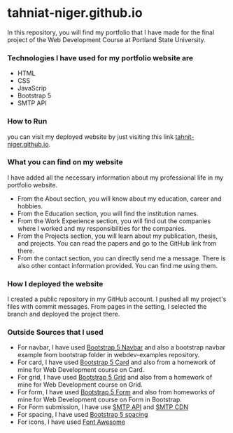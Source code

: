 # tahniat-niger.github.io

In this repository, you will find my portfolio that I have made for the final project of the Web Development Course at Portland State University.

### Technologies I have used for my portfolio website are

- HTML
- CSS
- JavaScrip
- Bootstrap 5
- SMTP API

### How to Run

you can visit my deployed website by just visiting this link [tahnit-niger.github.io](https://tahniat-niger.github.io/).

### What you can find on my website

I have added all the necessary information about my professional life in my portfolio website.

- From the About section, you will know about my education, career and hobbies.
- From the Education section, you will find the institution names.
- From the Work Experience section, you will find out the companies where I worked and my responsibilities for the companies.
- From the Projects section, you will learn about my publication, thesis, and projects. You can read the papers and go to the GitHub link from there.
- From the contact section, you can directly send me a message. There is also other contact information provided. You can find me using them.

### How I deployed the website

I created a public repository in my GitHub account. I pushed all my project's files with commit messages. From pages in the setting, I selected the branch and deployed the project there.

### Outside Sources that I used

- For navbar, I have used [Bootstrap 5 Navbar](https://getbootstrap.com/docs/5.0/components/navs-tabs/) and also a bootstrap navbar example from bootstrap folder in webdev-examples repository.
- For card, I have used [Bootstrap 5 Card](https://getbootstrap.com/docs/5.0/components/card/) and also from a homework of mine for Web Development course on Card.
- For grid, I have used [Bootstrap 5 Grid](https://getbootstrap.com/docs/5.0/layout/grid/) and also from a homework of mine for Web Development course on Grid.
- For form, I have used [Bootstrap 5 Form](https://getbootstrap.com/docs/5.0/forms/overview/) and also from homeworks of mine for Web Development course on Form in Bootstrap.
- For Form submission, I have use [SMTP API](https://elasticemail.com/) and [SMTP CDN](https://smtpjs.com/)
- For spacing, I have used [Bootstrap 5 spacing](https://getbootstrap.com/docs/5.0/utilities/spacing/)
- For icons, I have used [Font Awesome](https://fontawesome.com/)
